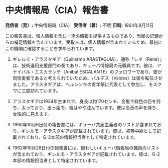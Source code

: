 # 中央情報局（CIA）報告書

**発信者（発）:** 中央情報局（CIA）
**受信者（着）:** 不明
**日時:** 1964年8月11日

この報告書は、個人情報を含む一連の情報を提供するものであり、当局の記録からの補足情報を含んでいます。受取人は、個人情報が含まれているため、最初にこの機関に確認することを求められています。

1. ギレルモ・アラスタギア（Guillermo ARASTAGUIA）、通称「レネ（Rene）」は、技術運用支援部門の長であり、キューバ情報局の元職員です。彼は、アナイバル・エスカランテ（Anibal ESCALANTE）のフォロワーであり、彼が同性愛者であると考えられていたため、バルデス（Valdes）は彼を転任させました。アラスタギアは、ヘルシンキの青年祭に代表として参加し、モスクワに三度訪れています。

2. アラスタギアは1934年生まれで、身長は約170センチ、金髪で緑色の目を持ち、太っており、出っ歯で、唇はやや沈んでいます。彼は高音の声を持ち、女性的に見えます。

3. 1960年10月6日付の報告書には、キューバ共産主義者のリストが含まれており、ギレルモ・アラスタギアが記載されています。彼は、初等中尉として記載されており、G-2本部の情報担当者として特定されています。

4. 1962年10月28日付の報告書には、疑わしいキューバ情報局の職員のリストが含まれており、ギレルモ・アラスタギアが記載されています。彼は、G-2本部の情報担当者として特定されています。